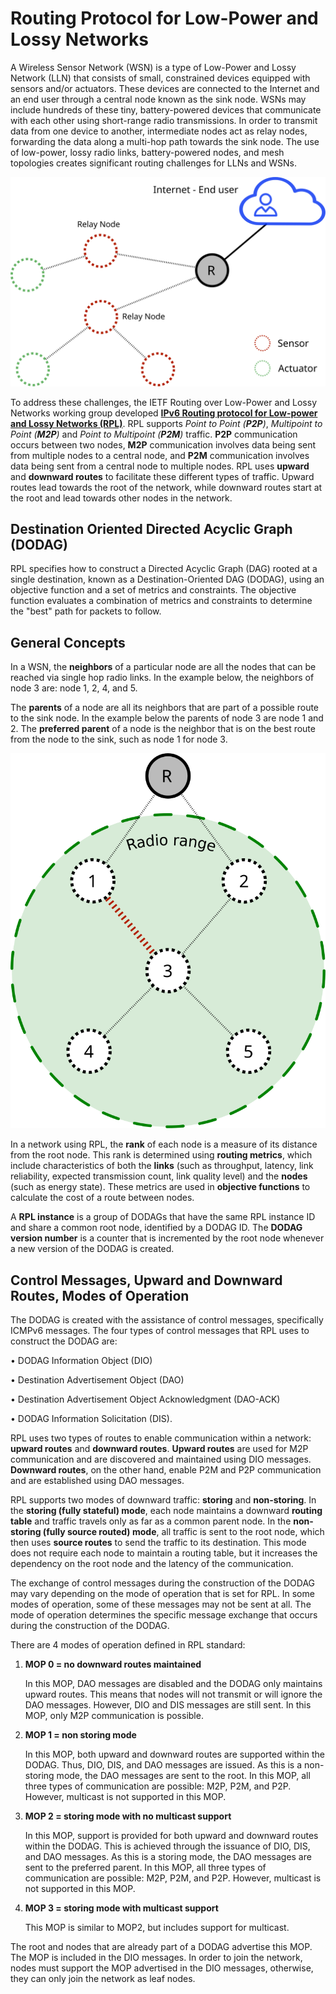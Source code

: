 # Routing Protocol for Low-Power and Lossy Networks

A Wireless Sensor Network (WSN) is a type of Low-Power and Lossy Network (LLN) 
that consists of small, constrained devices equipped with sensors and/or actuators. 
These devices are connected to the Internet and an end user through a central node 
known as the sink node. 
WSNs may include hundreds of these tiny, battery-powered devices that communicate 
with each other using short-range radio transmissions. 
In order to transmit data from one device to another, intermediate nodes act as relay nodes, 
forwarding the data along a multi-hop path towards the sink node. 
The use of low-power, lossy radio links, battery-powered nodes, 
and mesh topologies creates significant routing challenges for LLNs and WSNs.

![Empty RPL network](assets/rpl_intro/rpl_intro2.svg)

To address these challenges, the IETF Routing over Low-Power and Lossy Networks working group developed 
[**IPv6 Routing protocol for Low-power and Lossy Networks (RPL)**](https://datatracker.ietf.org/doc/html/rfc6550). RPL supports *Point to Point (**P2P**)*, *Multipoint to Point (**M2P**)* and *Point to Multipoint (**P2M**)* traffic. 
**P2P** communication occurs between two nodes, **M2P** communication involves 
data being sent from multiple nodes to a central node, and **P2M** communication 
involves data being sent from a central node to multiple nodes. RPL uses **upward** 
and **downward routes** to facilitate these different types of traffic. Upward routes 
lead towards the root of the network, while downward routes start at the root and lead 
towards other nodes in the network.

## Destination Oriented Directed Acyclic Graph (DODAG)

RPL specifies how to construct a Directed Acyclic Graph (DAG) rooted at a single destination, 
known as a Destination-Oriented DAG (DODAG), using an objective function and a set of metrics and constraints. 
The objective function evaluates a combination of metrics and constraints to determine 
the "best" path for packets to follow.

## General Concepts ##

In a WSN, the **neighbors** of a particular node are all the nodes that can be reached via single hop radio links.
In the example below, the neighbors of node 3 are: node 1, 2, 4, and 5. 

The **parents** of a node are all its neighbors that are part of a possible route to the sink node. 
In the example below the parents of node 3 are node 1 and 2. The **preferred parent** 
of a node is the neighbor that is on the best route from the node to the sink, such as node 1 for node 3.  

![Empty RPL network](assets/rpl_intro/rpl_intro1.svg)

In a network using RPL, the **rank** of each node is a measure of its distance from the root node. 
This rank is determined using **routing metrics**, which include characteristics of both 
the **links** (such as throughput, latency, link reliability, expected transmission count, 
link quality level) and the **nodes** (such as energy state). 
These metrics are used in **objective functions** to calculate the cost of a route between nodes. 

A **RPL instance** is a group of DODAGs that have the same RPL instance ID and share a common root node, 
identified by a DODAG ID. The **DODAG version number** is a counter that is incremented by the root node 
whenever a new version of the DODAG is created.

## Control Messages, Upward and Downward Routes,  Modes of Operation ##

The DODAG is created with the assistance of control messages, specifically ICMPv6 messages. 
The four types of control messages that RPL uses to construct the DODAG are:

• DODAG Information Object (DIO)

• Destination Advertisement Object (DAO)

• Destination Advertisement Object Acknowledgment (DAO-ACK)

• DODAG Information Solicitation (DIS).

RPL uses two types of routes to enable communication within a network: **upward routes** and **downward routes**. 
**Upward routes** are used for M2P communication and are discovered and maintained using DIO messages. 
**Downward routes**, on the other hand, enable P2M and P2P communication and are established using DAO messages.

RPL supports two modes of downward traffic: **storing** and **non-storing**. In the **storing (fully stateful) mode**, 
each node maintains a downward **routing table** and traffic travels only as far as a common parent node. 
In the **non-storing (fully source routed) mode**, all traffic is sent to the root node, which then uses **source routes** to send 
the traffic to its destination. This mode does not require each node to maintain a routing table, but it increases the dependency 
on the root node and the latency of the communication.

The exchange of control messages during the construction of the DODAG may vary depending on the mode of operation that is set for RPL.
In some modes of operation, some of these messages may not be sent at all. 
The mode of operation determines the specific message exchange that occurs during the construction of the DODAG.

There are 4 modes of operation defined in RPL standard:

1. **MOP 0 = no downward routes maintained**

    In this MOP, DAO messages are disabled and the DODAG only maintains upward routes. 
    This means that nodes will not transmit or will ignore the DAO messages. 
    However, DIO and DIS messages are still sent. In this MOP, only M2P communication is possible.

2. **MOP 1 = non storing mode**

    In this MOP, both upward and downward routes are supported within the DODAG. 
    Thus, DIO, DIS, and DAO messages are issued. 
    As this is a non-storing mode, the DAO messages are sent to the root. 
    In this MOP, all three types of communication are possible: M2P, P2M, and P2P. 
    However, multicast is not supported in this MOP.

3. **MOP 2 = storing mode with no multicast support**

    In this MOP, support is provided for both upward and downward routes within the DODAG. 
    This is achieved through the issuance of DIO, DIS, and DAO messages. 
    As this is a storing mode, the DAO messages are sent to the preferred parent. 
    In this MOP, all three types of communication are possible: M2P, P2M, and P2P.
    However, multicast is not supported in this MOP.

4. **MOP 3 = storing mode with multicast support**

    This MOP is similar to MOP2, but includes support for multicast. 

The root and nodes that are already part of a DODAG advertise this MOP. 
The MOP is included in the DIO messages. 
In order to join the network, nodes must support the MOP advertised in the DIO messages, 
otherwise, they can only join the network as leaf nodes.



